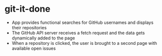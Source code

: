 # git-it-done

- App provides functional searches for GitHub usernames and displays their repositories
- The GitHub API server receives a fetch request and the data gets dynamically added to the page
- When a repository is clicked, the user is brought to a second page with available open issues
